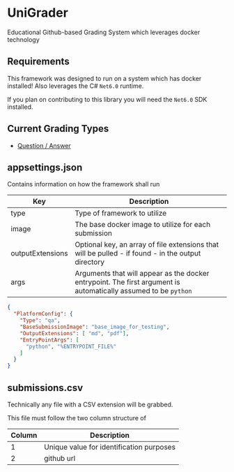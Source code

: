 # UniGrader
Educational Github-based Grading System which leverages docker technology

## Requirements
This framework was designed to run on a system which has docker installed! Also leverages the C# `Net6.0` runtime.

If you plan on contributing to this library you will need the `Net6.0` SDK installed.

## Current Grading Types
- [Question / Answer](UniGrader/docs/qd.md)

## appsettings.json
Contains information on how the framework shall run 

| Key              | Description                                                                                                     |
|------------------|-----------------------------------------------------------------------------------------------------------------|
| type             | Type of framework to utilize                                                                                    |
| image            | The base docker image to utilize for each submission                                                            |
| outputExtensions | Optional key, an array of file extensions that will be pulled - if found - in the output directory              |
| args             | Arguments that will appear as the docker entrypoint. The first argument is automatically assumed to be `python` |

```json
{
  "PlatformConfig": {
    "Type": "qa",
    "BaseSubmissionImage": "base_image_for_testing",
    "OutputExtensions": [ "md", "pdf"],
    "EntryPointArgs": [
      "python", "%ENTRYPOINT_FILE%"
    ]
  }
}
```

## submissions.csv
Technically any file with a CSV extension will be grabbed.

This file must follow the two column structure of

| Column | Description                              | 
|--------|------------------------------------------|
| 1      | Unique value for identification purposes |
| 2      | github url                               |

